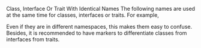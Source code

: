 Class, Interface Or Trait With Identical Names
The following names are used at the same time for classes, interfaces or traits. For example, 

<?php
    class a { /* some definitions */ }
    interface a { /* some definitions */ }
    trait a { /* some definitions */ }
?>

Even if they are in different namespaces, this makes them easy to confuse. Besides, it is recommended to have markers to differentiate classes from interfaces from traits. 